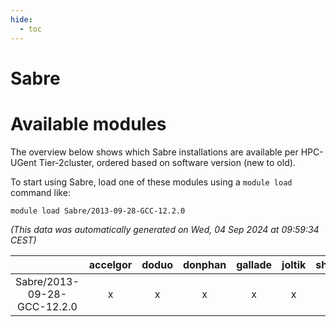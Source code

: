```yaml
---
hide:
  - toc
---
```


Sabre
=====

# Available modules


The overview below shows which Sabre installations are available per HPC-UGent Tier-2cluster, ordered based on software version (new to old).

To start using Sabre, load one of these modules using a `module load` command like:

```shell
module load Sabre/2013-09-28-GCC-12.2.0
```

*(This data was automatically generated on Wed, 04 Sep 2024 at 09:59:34 CEST)*  

| |accelgor|doduo|donphan|gallade|joltik|shinx|skitty|
| :---: | :---: | :---: | :---: | :---: | :---: | :---: | :---: |
|Sabre/2013-09-28-GCC-12.2.0|x|x|x|x|x|x|x|
